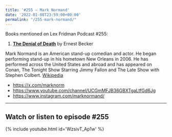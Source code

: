 ```yaml
---
title: '#255 – Mark Normand'
date: '2022-01-08T23:59:00+00:00'
permalink: "/255-mark-normand/"
---
```


Books mentioned on Lex Fridman Podcast #255:

1. <b><a href="https://amzn.to/3NRAon6" target="_blank" rel="sponsored noopener noreferrer">The Denial of Death</a></b> by Ernest Becker

<!--more-->

Mark Normand is an American stand-up comedian and actor. He began performing stand-up in his hometown New Orleans in 2006. He has performed across the United States and abroad and has appeared on Conan, The Tonight Show Starring Jimmy Fallon and The Late Show with Stephen Colbert. <a href="https://en.wikipedia.org/wiki/Mark_Normand" target="_blank">Wikipedia</a>

- <a href="https://x.com/marknorm" target="_blank">https://x.com/marknorm</a>
- <a href="https://www.youtube.com/channel/UCGmMFJB36GBXTgaLtfGd6Jg" target="_blank">https://www.youtube.com/channel/UCGmMFJB36GBXTgaLtfGd6Jg</a>
- <a href="https://www.instagram.com/marknormand/" target="_blank">https://www.instagram.com/marknormand/</a>

- - - - - -

## Watch or listen to episode #255

{% include youtube.html id='WzsivT_Ap1w' %}